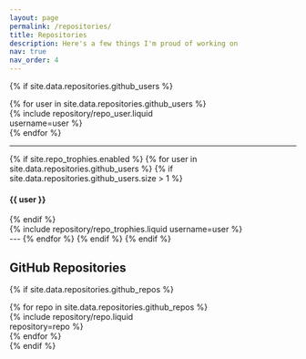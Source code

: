 ```yaml
---
layout: page
permalink: /repositories/
title: Repositories
description: Here's a few things I'm proud of working on
nav: true
nav_order: 4
---
```


{% if site.data.repositories.github_users %}

<div class="repositories d-flex flex-wrap justify-content-between">
  {% for user in site.data.repositories.github_users %}
    <div class="card mb-4" style="width: 18rem;">
      <div class="card-body">
        {% include repository/repo_user.liquid username=user %}
      </div>
    </div>
  {% endfor %}
</div>

---

{% if site.repo_trophies.enabled %}
{% for user in site.data.repositories.github_users %}
{% if site.data.repositories.github_users.size > 1 %}
  <h4>{{ user }}</h4>
{% endif %}
  <div class="repositories d-flex flex-wrap justify-content-between">
    <div class="card mb-4 trophy-card">
      <div class="card-body">
        {% include repository/repo_trophies.liquid username=user %}
      </div>
    </div>
  </div>
---
{% endfor %}
{% endif %}
{% endif %}

## GitHub Repositories

{% if site.data.repositories.github_repos %}

<div class="repositories d-flex flex-wrap justify-content-between">
  {% for repo in site.data.repositories.github_repos %}
    <div class="card mb-4" style="width: 18rem;">
      <div class="card-body">
        {% include repository/repo.liquid repository=repo %}
      </div>
    </div>
  {% endfor %}
</div>
{% endif %}